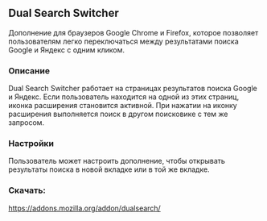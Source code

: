 ## Dual Search Switcher
Дополнение для браузеров Google Chrome и Firefox, которое позволяет пользователям легко переключаться между результатами поиска Google и Яндекс с одним кликом.

### Описание
Dual Search Switcher работает на страницах результатов поиска Google и Яндекс. Если пользователь находится на одной из этих страниц, иконка расширения становится активной. При нажатии на иконку расширения выполняется поиск в другом поисковике с тем же запросом.

### Настройки
Пользователь может настроить дополнение, чтобы открывать результаты поиска в новой вкладке или в той же вкладке. 

### Скачать:
https://addons.mozilla.org/addon/dualsearch/
